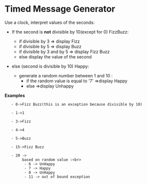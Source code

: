 # Timed Message Generator

Use a clock, interpret values of the seconds:

   - If the second is **not** divisible by 10(except for 0)
       FizzBuzz:
       - if divisible by 3 => display Fizz
       - if divisible by 5 => display Buzz
       - if divisible by 3 and by 5 => display Fizz Buzz
       - else display the value of the second

   - else (second is divisible by 10)
       Happy:
       - generate a random number between 1 and 10 :
         - if the random value is equal to '7' =>display  Happy 
         - else =>display  Unhappy
   
  **Examples**<br>

       - 0->Fizz Buzz(this is an exception because divisible by 10)

       - 1->1

       - 3->Fizz

       - 4->4

       - 5->Buzz

       - 15->Fizz Buzz

       - 20 ->
            based on random value :<br>
             - 6 -> UnHappy
             - 7 -> Happy
             - 8 -> UnHappy
             - 11 -> out of bound exception
